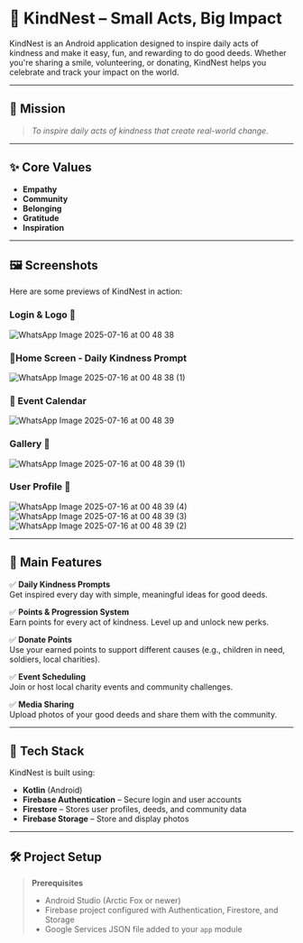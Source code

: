 # 🌱 KindNest – Small Acts, Big Impact

KindNest is an Android application designed to inspire daily acts of kindness and make it easy, fun, and rewarding to do good deeds. Whether you're sharing a smile, volunteering, or donating, KindNest helps you celebrate and track your impact on the world.

---

## 🎯 Mission

> *To inspire daily acts of kindness that create real-world change.*

---

## ✨ Core Values

- **Empathy**
- **Community**
- **Belonging**
- **Gratitude**
- **Inspiration**

---

## 🖼️ Screenshots

Here are some previews of KindNest in action:

### Login & Logo 📲

![WhatsApp Image 2025-07-16 at 00 48 38](https://github.com/user-attachments/assets/3d61b799-7ec4-41d9-bdb7-7cf57d07f680)


### 🌟Home Screen - Daily Kindness Prompt
![WhatsApp Image 2025-07-16 at 00 48 38 (1)](https://github.com/user-attachments/assets/e3af1180-3409-4b8e-8ad2-b6b6f6d606c4)


### 📆 Event Calendar

![WhatsApp Image 2025-07-16 at 00 48 39](https://github.com/user-attachments/assets/9f8d9dd0-2f5e-4804-8d3a-59feb2b5c06b)

### Gallery 📸
![WhatsApp Image 2025-07-16 at 00 48 39 (1)](https://github.com/user-attachments/assets/9214563d-64d5-4f49-9354-63b6b6043aa0)


### User Profile 👤
![WhatsApp Image 2025-07-16 at 00 48 39 (4)](https://github.com/user-attachments/assets/bc02e3c1-b67a-4a02-b767-ea08c13f0a9c)
![WhatsApp Image 2025-07-16 at 00 48 39 (3)](https://github.com/user-attachments/assets/516addb4-3a58-4370-afab-32795e94a19f)
![WhatsApp Image 2025-07-16 at 00 48 39 (2)](https://github.com/user-attachments/assets/cd58c336-6997-4304-804c-b9b623de7095)


---

## 📱 Main Features

✅ **Daily Kindness Prompts**  
Get inspired every day with simple, meaningful ideas for good deeds.

✅ **Points & Progression System**  
Earn points for every act of kindness. Level up and unlock new perks.

✅ **Donate Points**  
Use your earned points to support different causes (e.g., children in need, soldiers, local charities).

✅ **Event Scheduling**  
Join or host local charity events and community challenges.

✅ **Media Sharing**  
Upload photos of your good deeds and share them with the community.

---

## 🔧 Tech Stack

KindNest is built using:

- **Kotlin** (Android)
- **Firebase Authentication** – Secure login and user accounts
- **Firestore** – Stores user profiles, deeds, and community data
- **Firebase Storage** – Store and display photos

---

## 🛠️ Project Setup

> **Prerequisites**
>
> - Android Studio (Arctic Fox or newer)
> - Firebase project configured with Authentication, Firestore, and Storage
> - Google Services JSON file added to your `app` module


